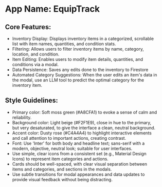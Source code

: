 # **App Name**: EquipTrack

## Core Features:

- Inventory Display: Displays inventory items in a categorized, scrollable list with item names, quantities, and condition stats.
- Filtering: Allows users to filter inventory items by name, category, location, and condition.
- Item Editing: Enables users to modify item details, quantities, and conditions via a modal.
- Data Persistence: Saves any edits done to the inventory to Firestore
- Automated Category Suggestions: When the user edits an item's data in the modal, use an LLM tool to predict the optimal category for the inventory item.

## Style Guidelines:

- Primary color: Soft moss green (#A8CFA1) to evoke a sense of calm and reliability.
- Background color: Light beige (#F2F1E9), close in hue to the primary, but very desaturated, to give the interface a clean, neutral background.
- Accent color: Dusty rose (#C4A4A4) to highlight interactive elements and call attention to important actions, creating contrast.
- Font: Use 'Inter' for both body and headline text; sans-serif with a modern, objective, neutral look; suitable for user interfaces.
- Use simple, clear icons from a consistent set (e.g., Material Design Icons) to represent item categories and actions.
- Cards should be well-spaced, with clear visual separation between items and categories, and sections in the modals.
- Use subtle transitions for modal appearances and data updates to provide visual feedback without being distracting.